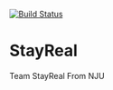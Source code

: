 [![Build Status](https://travis-ci.org/AceSrc/StayReal.svg?branch=master)](https://travis-ci.org/AceSrc/StayReal)

# StayReal
Team StayReal From NJU

